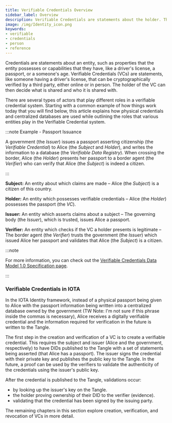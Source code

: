 ```yaml
---
title: Verifiable Credentials Overview
sidebar_label: Overview
description: Verifiable Credentials are statements about the holder. They can be verified online or in person and the holder decides who to share them with.
image: /img/Identity_icon.png
keywords:
- verifiable
- credentials
- person
- reference
---
```


Credentials are statements about an entity, such as properties that the entity possesses or capabilities that they have, like a driver's license, a passport, or a someone's age. Verifiable Credentials (VCs) are statements, like someone having a driver's license, that can be cryptographically verified by a third party, either online or in person. The holder of the VC can then decide what is shared and who it is shared with.

There are several types of actors that play different roles in a verifiable credential system. Starting with a common example of how things work today that you will find below, this article explains how physical credentials and centralized databases are used while outlining the roles that various entities play in the Verifiable Credential system.

:::note Example - Passport Issuance

A government (the _Issuer_) issues a passport asserting citizenship (the _Verifiable Credential_) to Alice (the _Subject_ and _Holder_), and writes the information to a database (the _Verifiable Data Registry_). When crossing the border, Alice (the _Holder_) presents her passport to a border agent (the _Verifier_) who can verify that Alice (the _Subject_) is indeed a citizen.

:::

**Subject:** An entity about which claims are made – Alice (the _Subject_) is a citizen of this country.

**Holder:** An entity which possesses verifiable credentials – Alice (the _Holder_) possesses the passport (the _VC_).

**Issuer:** An entity which asserts claims about a subject – The governing body (the _Issuer_), which is trusted, issues Alice a passport.

**Verifier:** An entity which checks if the VC a holder presents is legitimate – The border agent (the _Verifier_) trusts the government (the _Issuer_) which issued Alice her passport and validates that Alice (the _Subject_) is a citizen.

:::note

For more information, you can check out the [Verifiable Credentials Data Model 1.0 Specification page](https://w3c.github.io/vc-data-model/).

:::

### Verifiable Credentials in IOTA

In the IOTA Identity framework, instead of a physical passport being given to Alice with the passport information being written into a centralized database owned by the government (TW Note: I'm not sure if this phrase inside the commas is necessary), Alice receives a digitally verifiable credential and the information required for verification in the future is written to the Tangle.

The first step in the creation and verification of a VC is to create a verifiable credential. This requires the subject and issuer (Alice and the government, respectively) to have DIDs published to the Tangle with a set of statements being asserted (that Alice has a passport). The issuer signs the credential with their private key and publishes the public key to the Tangle. In the future, a proof can be used by the verifiers to validate the authenticity of the credentials using the issuer's public key.

After the credential is published to the Tangle, validations occur:
 
 - by looking up the issuer's key on the Tangle. 
 - the holder proving ownership of their DID to the verifier (evidence). 
 - validating that the credential has been signed by the issuing party.

The remaining chapters in this section explore creation, verification, and revocation of VCs in more detail.